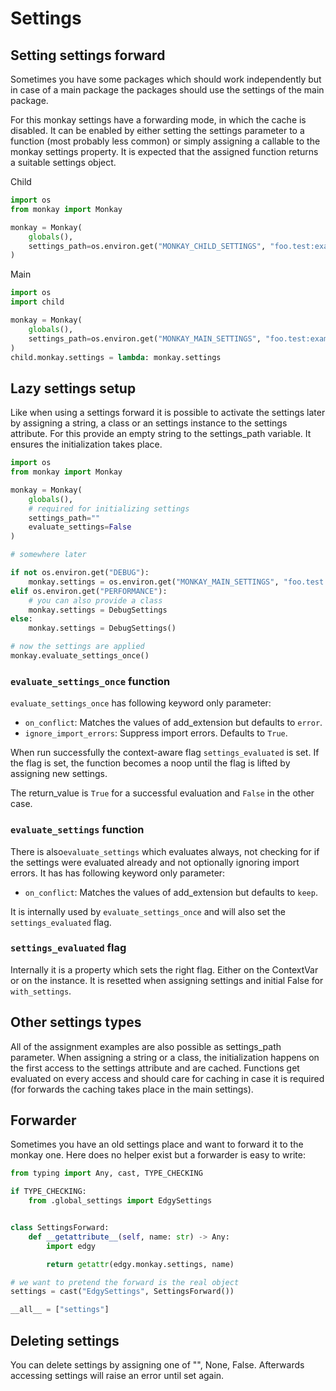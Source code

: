 # Settings

## Setting settings forward

Sometimes you have some packages which should work independently but
in case of a main package the packages should use the settings of the main package.

For this monkay settings have a forwarding mode, in which the cache is disabled.
It can be enabled by either setting the settings parameter to a function (most probably less common)
or simply assigning a callable to the monkay settings property.
It is expected that the assigned function returns a suitable settings object.


Child

``` python
import os
from monkay import Monkay

monkay = Monkay(
    globals(),
    settings_path=os.environ.get("MONKAY_CHILD_SETTINGS", "foo.test:example") or ""
)
```

Main

``` python
import os
import child

monkay = Monkay(
    globals(),
    settings_path=os.environ.get("MONKAY_MAIN_SETTINGS", "foo.test:example") or ""
)
child.monkay.settings = lambda: monkay.settings
```

## Lazy settings setup

Like when using a settings forward it is possible to activate the settings later by assigning a string, a class or an settings instance
to the settings attribute.
For this provide an empty string to the settings_path variable.
It ensures the initialization takes place.

``` python
import os
from monkay import Monkay

monkay = Monkay(
    globals(),
    # required for initializing settings
    settings_path=""
    evaluate_settings=False
)

# somewhere later

if not os.environ.get("DEBUG"):
    monkay.settings = os.environ.get("MONKAY_MAIN_SETTINGS", "foo.test:example") or ""
elif os.environ.get("PERFORMANCE"):
    # you can also provide a class
    monkay.settings = DebugSettings
else:
    monkay.settings = DebugSettings()

# now the settings are applied
monkay.evaluate_settings_once()
```

### `evaluate_settings_once` function

`evaluate_settings_once` has following keyword only parameter:

- `on_conflict`: Matches the values of add_extension but defaults to `error`.
- `ignore_import_errors`: Suppress import errors. Defaults to `True`.

When run successfully the context-aware flag `settings_evaluated` is set. If the flag is set,
the function becomes a noop until the flag is lifted by assigning new settings.

The return_value is `True` for a successful evaluation and `False` in the other case.

### `evaluate_settings` function

There is also`evaluate_settings` which evaluates always, not checking for if the settings were
evaluated already and not optionally ignoring import errors.
It has has following keyword only parameter:

- `on_conflict`: Matches the values of add_extension but defaults to `keep`.

It is internally used by `evaluate_settings_once` and will also set the `settings_evaluated` flag.

### `settings_evaluated` flag

Internally it is a property which sets the right flag. Either on the ContextVar or on the instance.
It is resetted when assigning settings and initial False for `with_settings`.

## Other settings types

All of the assignment examples are also possible as settings_path parameter.
When assigning a string or a class, the initialization happens on the first access to the settings
attribute and are cached.
Functions get evaluated on every access and should care for caching in case it is required (for forwards the caching
takes place in the main settings).

## Forwarder

Sometimes you have an old settings place and want to forward it to the monkay one.
Here does no helper exist but a forwarder is easy to write:

``` python
from typing import Any, cast, TYPE_CHECKING

if TYPE_CHECKING:
    from .global_settings import EdgySettings


class SettingsForward:
    def __getattribute__(self, name: str) -> Any:
        import edgy

        return getattr(edgy.monkay.settings, name)

# we want to pretend the forward is the real object
settings = cast("EdgySettings", SettingsForward())

__all__ = ["settings"]

```

## Deleting settings

You can delete settings by assigning one of "", None, False. Afterwards
accessing settings will raise an error until set again.
